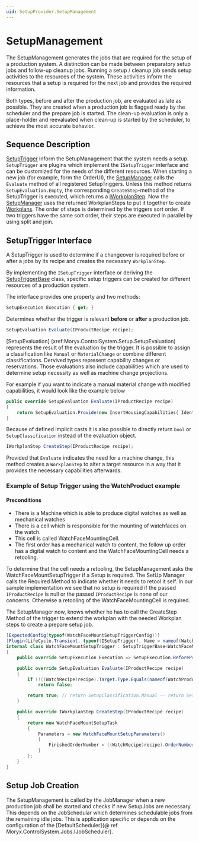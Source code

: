 ```yaml
---
uid: SetupProvider.SetupManagement
---
```

# SetupManagement

The SetupManagement generates the jobs that are required for the setup of a production system. A distinction can be made between preparatory setup jobs and follow-up cleanup jobs. Running a setup / cleanup job sends setup activities to the resources of the system. These activities inform the resources that a setup is required for the next job and provides the required information.

Both types, before and after the production job, are evaluated as late as possible. They are created when a production job is flagged ready by the scheduler and the prepare job is started. The clean-up evaluation is only a place-holder and reevaluated when clean-up is started by the scheduler, to achieve the most accurate behavior.

## Sequence Description

[SetupTrigger](xref:Moryx.ControlSystem.Setups.ISetupTrigger) inform the SetupManagement that the system needs a setup.  `SetupTrigger` are plugins which implement the `ISetupTrigger` interface and can be customized for the needs of the different resources. When starting a new job (for example, form the OrderUI), the [SetupManager](xref:Moryx.ControlSystem.ProcessEngine.Setup.SetupManager) calls the `Evaluate` method of all registered SetupTriggers. Unless this method returns `SetupEvaluation.Empty`, the corresponding `CreateStep`-method of the SetupTrigger is executed, which returns a [IWorkplanStep](xref:Moryx.Workflows.IWorkplanStep). Now the [SetupManager](xref:Moryx.ControlSystem.ProcessEngine.Setup.SetupManager) uses the returned WorkplanSteps to put it together to create [Workplans](xref:Moryx.Workflows.IWorkplan). The order of steps is determined by the triggers sort order. If two triggers have the same sort order, their steps are executed in parallel by using split and join.

## SetupTrigger Interface

A SetupTrigger is used to determine if a changeover is required before or after a jobs by its recipe and creates the necessary `WorkplanStep`.

By implementing the `ISetupTrigger` interface or deriving the [SetupTriggerBase](xref:Moryx.ControlSystem.ProcessEngine.Setup.SetupTriggerBase`1) class, specific setup triggers can be created for different resources of a production system.

The interface provides one property and two methods:

```cs
SetupExecution Execution { get; }
```

Determines whether the trigger is relevant **before** or **after** a production job.

```cs
SetupEvaluation Evaluate(IProductRecipe recipe);
```

[SetupEvaluation] (xref:Moryx.ControlSystem.Setup.SetupEvaluation) represents the result of the evaluation by the trigger. It is possible to assign a classification like `Manual` or `MaterialChange` or combine different classifications. Dervived types represent capability changes or reservations. Those evaluations also include capabilities which are used to determine setup necessity as well as machine change projections.

For example if you want to indicate a manual material change with modified capabilities, it would look like the example below
```cs
public override SetupEvaluation Evaluate(IProductRecipe recipe)
{
    return SetupEvaluation.Provide(new InsertHousingCapabilities{ Identifier = recipe.Product.Housing.Identitiy}, SetupClassification.Manual | SetupClassification.MaterialChange);
}
```

Because of defined implicit casts it is also possible to directly return `bool` or `SetupClassification` instead of the evaluation object.

```cs
IWorkplanStep CreateStep(IProductRecipe recipe);
```

Provided that `Evaluate` indicates the need for a machine change, this method creates a `WorkplanStep` to alter a target resource in a way that it provides the necessary capabilities afterwards.

### Example of Setup Trigger using the WatchProduct example

#### Preconditions

- There is a Machine which is able to produce digital watches as well as mechanical watches
- There is a cell which is responsible for the mounting of watchfaces on the watch.
- This cell is called WatchFaceMountingCell.
- The first order has a mechanical watch to content, the follow up order has a digital watch to content and the WatchFaceMountingCell needs a retooling.

To determine that the cell needs a retooling, the SetupManagement asks the WatchFaceMountSetupTrigger if a Setup is required.
The SetUp Manager calls the Required Method to indicate whether it needs to retool it self. In our sample implementation we see that no setup is required if the passed ```IProductRecipe``` is null or the passed ```IProductRecipe``` is none of our concerns.
Otherwise a retooling of the WatchFaceMountingCell is required.

The SetupManager now,  knows whether he has to call the CreateStep Method of the trigger to extend the workplan with the needed Workplan steps to create a prepare setup job.

```cs
[ExpectedConfig(typeof(WatchFaceMountSetupTriggerConfig))]
[Plugin(LifeCycle.Transient, typeof(ISetupTrigger), Name = nameof(WatchFaceMountSetupTrigger))]
internal class WatchFaceMountSetupTrigger : SetupTriggerBase<WatchFaceMountSetupTriggerConfig>
{
    public override SetupExecution Execution => SetupExecution.BeforeProduction;

    public override SetupEvaluation Evaluate(IProductRecipe recipe)
    {
        if (!((WatchRecipe)recipe).Target.Type.Equals(nameof(WatchProduct)))
            return false;

        return true; // return SetupClassification.Manual -- return SetupEvaluation.Provide(new MountWatchfaceCapabilities())  -- ...
    }

    public override IWorkplanStep CreateStep(IProductRecipe recipe)
    {
        return new WatchFaceMountSetupTask
        {
            Parameters = new WatchFaceMountSetupParameters()
            {
                FinishedOrderNumber = ((WatchRecipe)recipe).OrderNumber
            }
        };
    }
}
```

## Setup Job Creation

The SetupManagement is called by the JobManager when a new production job shall be started and checks if new SetupJobs are necessary. This depends on the JobSchedular which determines schedulable jobs from the remaining idle jobs.
This is application specific or depends on the configuration of the [DefaultScheduler]{@ ref Moryx.ControlSystem.Jobs.IJobScheduler}.